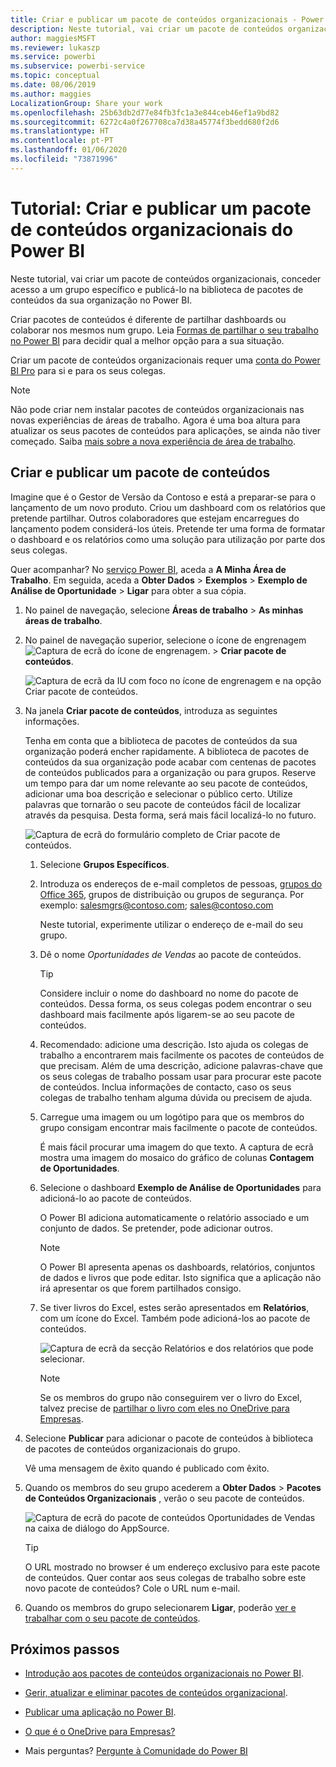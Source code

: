 ```yaml
---
title: Criar e publicar um pacote de conteúdos organizacionais - Power BI
description: Neste tutorial, vai criar um pacote de conteúdos organizacional, restringir o acesso a um grupo específico e publicá-lo na biblioteca de pacotes de conteúdos da sua organização no Power BI.
author: maggiesMSFT
ms.reviewer: lukaszp
ms.service: powerbi
ms.subservice: powerbi-service
ms.topic: conceptual
ms.date: 08/06/2019
ms.author: maggies
LocalizationGroup: Share your work
ms.openlocfilehash: 25b63db2d77e84fb3fc1a3e844ceb46ef1a9bd82
ms.sourcegitcommit: 6272c4a0f267708ca7d38a45774f3bedd680f2d6
ms.translationtype: HT
ms.contentlocale: pt-PT
ms.lasthandoff: 01/06/2020
ms.locfileid: "73871996"
---
```

# <a name="tutorial-create-and-publish-a-power-bi-organizational-content-pack"></a>Tutorial: Criar e publicar um pacote de conteúdos organizacionais do Power BI

Neste tutorial, vai criar um pacote de conteúdos organizacionais, conceder acesso a um grupo específico e publicá-lo na biblioteca de pacotes de conteúdos da sua organização no Power BI.

Criar pacotes de conteúdos é diferente de partilhar dashboards ou colaborar nos mesmos num grupo. Leia [Formas de partilhar o seu trabalho no Power BI](service-how-to-collaborate-distribute-dashboards-reports.md) para decidir qual a melhor opção para a sua situação.

Criar um pacote de conteúdos organizacionais requer uma [conta do Power BI Pro](https://powerbi.microsoft.com/pricing) para si e para os seus colegas.

> [!NOTE]
> Não pode criar nem instalar pacotes de conteúdos organizacionais nas novas experiências de áreas de trabalho. Agora é uma boa altura para atualizar os seus pacotes de conteúdos para aplicações, se ainda não tiver começado. Saiba [mais sobre a nova experiência de área de trabalho](service-create-the-new-workspaces.md).

## <a name="create-and-publish-a-content-pack"></a>Criar e publicar um pacote de conteúdos

Imagine que é o Gestor de Versão da Contoso e está a preparar-se para o lançamento de um novo produto.  Criou um dashboard com os relatórios que pretende partilhar. Outros colaboradores que estejam encarregues do lançamento podem considerá-los úteis. Pretende ter uma forma de formatar o dashboard e os relatórios como uma solução para utilização por parte dos seus colegas.

Quer acompanhar? No [serviço Power BI](https://powerbi.com), aceda a **A Minha Área de Trabalho**. Em seguida, aceda a **Obter Dados** > **Exemplos** > **Exemplo de Análise de Oportunidade** > **Ligar** para obter a sua cópia.

1. No painel de navegação, selecione **Áreas de trabalho** > **As minhas áreas de trabalho**.

1. No painel de navegação superior, selecione o ícone de engrenagem ![Captura de ecrã do ícone de engrenagem.](media/service-organizational-content-pack-create-and-publish/cog.png) > **Criar pacote de conteúdos**.

   ![Captura de ecrã da IU com foco no ícone de engrenagem e na opção Criar pacote de conteúdos.](media/service-organizational-content-pack-create-and-publish/pbi_create_contpk.png)

1. Na janela **Criar pacote de conteúdos**, introduza as seguintes informações.  

   Tenha em conta que a biblioteca de pacotes de conteúdos da sua organização poderá encher rapidamente. A biblioteca de pacotes de conteúdos da sua organização pode acabar com centenas de pacotes de conteúdos publicados para a organização ou para grupos. Reserve um tempo para dar um nome relevante ao seu pacote de conteúdos, adicionar uma boa descrição e selecionar o público certo.  Utilize palavras que tornarão o seu pacote de conteúdos fácil de localizar através da pesquisa. Desta forma, será mais fácil localizá-lo no futuro.

      ![Captura de ecrã do formulário completo de Criar pacote de conteúdos.](media/service-organizational-content-pack-create-and-publish/cpwindow.png)

    1. Selecione **Grupos Específicos**.

    1. Introduza os endereços de e-mail completos de pessoas, [grupos do Office 365](https://support.office.com/article/Create-a-group-in-Office-365-7124dc4c-1de9-40d4-b096-e8add19209e9), grupos de distribuição ou grupos de segurança. Por exemplo: salesmgrs@contoso.com; sales@contoso.com

        Neste tutorial, experimente utilizar o endereço de e-mail do seu grupo.

    1. Dê o nome *Oportunidades de Vendas* ao pacote de conteúdos.

        > [!TIP]
        > Considere incluir o nome do dashboard no nome do pacote de conteúdos. Dessa forma, os seus colegas podem encontrar o seu dashboard mais facilmente após ligarem-se ao seu pacote de conteúdos.

    1. Recomendado: adicione uma descrição. Isto ajuda os colegas de trabalho a encontrarem mais facilmente os pacotes de conteúdos de que precisam. Além de uma descrição, adicione palavras-chave que os seus colegas de trabalho possam usar para procurar este pacote de conteúdos. Inclua informações de contacto, caso os seus colegas de trabalho tenham alguma dúvida ou precisem de ajuda.

    1. Carregue uma imagem ou um logótipo para que os membros do grupo consigam encontrar mais facilmente o pacote de conteúdos.

        É mais fácil procurar uma imagem do que texto. A captura de ecrã mostra uma imagem do mosaico do gráfico de colunas **Contagem de Oportunidades**.

    1. Selecione o dashboard **Exemplo de Análise de Oportunidades** para adicioná-lo ao pacote de conteúdos.

        O Power BI adiciona automaticamente o relatório associado e um conjunto de dados. Se pretender, pode adicionar outros.

       > [!NOTE]
       > O Power BI apresenta apenas os dashboards, relatórios, conjuntos de dados e livros que pode editar. Isto significa que a aplicação não irá apresentar os que forem partilhados consigo.

   1. Se tiver livros do Excel, estes serão apresentados em **Relatórios**, com um ícone do Excel. Também pode adicioná-los ao pacote de conteúdos.

      ![Captura de ecrã da secção Relatórios e dos relatórios que pode selecionar.](media/service-organizational-content-pack-create-and-publish/pbi_orgcontpkexcel.png)

      > [!NOTE]
      > Se os membros do grupo não conseguirem ver o livro do Excel, talvez precise de [partilhar o livro com eles no OneDrive para Empresas](https://support.office.com/article/Share-documents-or-folders-in-Office-365-1fe37332-0f9a-4719-970e-d2578da4941c).

1. Selecione **Publicar** para adicionar o pacote de conteúdos à biblioteca de pacotes de conteúdos organizacionais do grupo.  

   Vê uma mensagem de êxito quando é publicado com êxito.

1. Quando os membros do seu grupo acederem a **Obter Dados** > **Pacotes de Conteúdos Organizacionais** , verão o seu pacote de conteúdos.

   ![Captura de ecrã do pacote de conteúdos Oportunidades de Vendas na caixa de diálogo do AppSource.](media/service-organizational-content-pack-create-and-publish/powerbi-find-content-pack-organization.png)

   > [!TIP]
   > O URL mostrado no browser é um endereço exclusivo para este pacote de conteúdos.  Quer contar aos seus colegas de trabalho sobre este novo pacote de conteúdos?  Cole o URL num e-mail.

1. Quando os membros do grupo selecionarem **Ligar**, poderão [ver e trabalhar com o seu pacote de conteúdos](service-organizational-content-pack-copy-refresh-access.md).

## <a name="next-steps"></a>Próximos passos

* [Introdução aos pacotes de conteúdos organizacionais no Power BI](service-organizational-content-pack-introduction.md).

* [Gerir, atualizar e eliminar pacotes de conteúdos organizacional](service-organizational-content-pack-manage-update-delete.md).

* [Publicar uma aplicação no Power BI](service-create-distribute-apps.md).

* [O que é o OneDrive para Empresas?](https://support.office.com/article/What-is-OneDrive-for-Business-187f90af-056f-47c0-9656-cc0ddca7fdc2)

* Mais perguntas? [Pergunte à Comunidade do Power BI](https://community.powerbi.com/)
